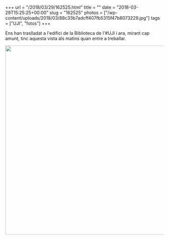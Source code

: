 +++
url = "/2018/03/29/162525.html"
title = ""
date = "2018-03-29T15:25:25+00:00"
slug = "162525"
photos = ["/wp-content/uploads/2018/03/88c33b7adcff407fb5315f47b8073229.jpg"]
tags = ["UJI", "fotos"]
+++

Ens han traslladat a l'edifici de la Biblioteca de l'#UJI i ara, mirant cap amunt, tinc aquesta vista als matins quan entre a treballar.

<img src="/wp-content/uploads/2018/03/88c33b7adcff407fb5315f47b8073229.jpg" width="600" height="600" />
